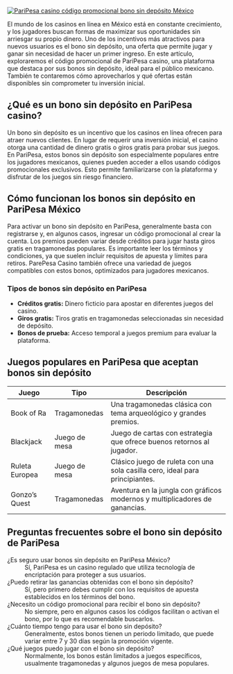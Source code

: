 [![PariPesa casino código promocional bono sin depósito México](https://123-caf.pages.dev/gitsignup.png)](https://vrmoo.ru/Bt82HjjY)

<p>El mundo de los casinos en línea en México está en constante crecimiento, y los jugadores buscan formas de maximizar sus oportunidades sin arriesgar su propio dinero. Uno de los incentivos más atractivos para nuevos usuarios es el bono sin depósito, una oferta que permite jugar y ganar sin necesidad de hacer un primer ingreso. En este artículo, exploraremos el código promocional de PariPesa casino, una plataforma que destaca por sus bonos sin depósito, ideal para el público mexicano. También te contaremos cómo aprovecharlos y qué ofertas están disponibles sin comprometer tu inversión inicial.</p>  <h2>¿Qué es un bono sin depósito en PariPesa casino?</h2> <p>Un bono sin depósito es un incentivo que los casinos en línea ofrecen para atraer nuevos clientes. En lugar de requerir una inversión inicial, el casino otorga una cantidad de dinero gratis o giros gratis para probar sus juegos. En PariPesa, estos bonos sin depósito son especialmente populares entre los jugadores mexicanos, quienes pueden acceder a ellos usando códigos promocionales exclusivos. Esto permite familiarizarse con la plataforma y disfrutar de los juegos sin riesgo financiero.</p>  <h2>Cómo funcionan los bonos sin depósito en PariPesa México</h2> <p>Para activar un bono sin depósito en PariPesa, generalmente basta con registrarse y, en algunos casos, ingresar un código promocional al crear la cuenta. Los premios pueden variar desde créditos para jugar hasta giros gratis en tragamonedas populares. Es importante leer los términos y condiciones, ya que suelen incluir requisitos de apuesta y límites para retiros. ParePesa Casino también ofrece una variedad de juegos compatibles con estos bonos, optimizados para jugadores mexicanos.</p>  <h3>Tipos de bonos sin depósito en PariPesa</h3> <ul>   <li><strong>Créditos gratis:</strong> Dinero ficticio para apostar en diferentes juegos del casino.</li>   <li><strong>Giros gratis:</strong> Tiros gratis en tragamonedas seleccionadas sin necesidad de depósito.</li>   <li><strong>Bonos de prueba:</strong> Acceso temporal a juegos premium para evaluar la plataforma.</li> </ul>  <h2>Juegos populares en PariPesa que aceptan bonos sin depósito</h2> <table>   <thead>     <tr>       <th>Juego</th>       <th>Tipo</th>       <th>Descripción</th>     </tr>   </thead>   <tbody>     <tr>       <td>Book of Ra</td>       <td>Tragamonedas</td>       <td>Una tragamonedas clásica con tema arqueológico y grandes premios.</td>     </tr>     <tr>       <td>Blackjack</td>       <td>Juego de mesa</td>       <td>Juego de cartas con estrategia que ofrece buenos retornos al jugador.</td>     </tr>     <tr>       <td>Ruleta Europea</td>       <td>Juego de mesa</td>       <td>Clásico juego de ruleta con una sola casilla cero, ideal para principiantes.</td>     </tr>     <tr>       <td>Gonzo’s Quest</td>       <td>Tragamonedas</td>       <td>Aventura en la jungla con gráficos modernos y multiplicadores de ganancias.</td>     </tr>   </tbody> </table>  <h2>Preguntas frecuentes sobre el bono sin depósito de PariPesa</h2> <dl>   <dt>¿Es seguro usar bonos sin depósito en PariPesa México?</dt>   <dd>Sí, PariPesa es un casino regulado que utiliza tecnología de encriptación para proteger a sus usuarios.</dd>    <dt>¿Puedo retirar las ganancias obtenidas con el bono sin depósito?</dt>   <dd>Sí, pero primero debes cumplir con los requisitos de apuesta establecidos en los términos del bono.</dd>    <dt>¿Necesito un código promocional para recibir el bono sin depósito?</dt>   <dd>No siempre, pero en algunos casos los códigos facilitan o activan el bono, por lo que es recomendable buscarlos.</dd>    <dt>¿Cuánto tiempo tengo para usar el bono sin depósito?</dt>   <dd>Generalmente, estos bonos tienen un periodo limitado, que puede variar entre 7 y 30 días según la promoción vigente.</dd>    <dt>¿Qué juegos puedo jugar con el bono sin depósito?</dt>   <dd>Normalmente, los bonos están limitados a juegos específicos, usualmente tragamonedas y algunos juegos de mesa populares.</dd> </dl>